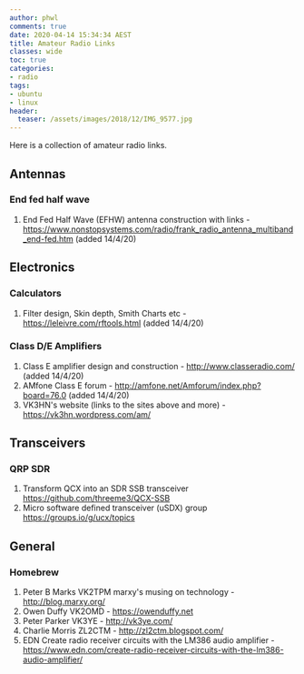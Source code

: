 ```yaml
---
author: phwl
comments: true
date: 2020-04-14 15:34:34 AEST
title: Amateur Radio Links
classes: wide
toc: true
categories:
- radio
tags:
- ubuntu
- linux
header:
  teaser: /assets/images/2018/12/IMG_9577.jpg
---
```


Here is a collection of amateur radio links.

<!-- more -->

## Antennas
### End fed half wave
1. End Fed Half Wave (EFHW) antenna construction with links - <https://www.nonstopsystems.com/radio/frank_radio_antenna_multiband_end-fed.htm> (added 14/4/20)

## Electronics
### Calculators
1. Filter design, Skin depth, Smith Charts etc - <https://leleivre.com/rftools.html> (added 14/4/20)

### Class D/E Amplifiers
1. Class E amplifier design and construction - <http://www.classeradio.com/> (added 14/4/20)
1. AMfone Class E forum - <http://amfone.net/Amforum/index.php?board=76.0> (added 14/4/20)
1. VK3HN's website (links to the sites above and more) - <https://vk3hn.wordpress.com/am/>


## Transceivers
### QRP SDR
1. Transform QCX into an SDR SSB transceiver <https://github.com/threeme3/QCX-SSB>
1. Micro software defined transceiver (uSDX) group <https://groups.io/g/ucx/topics>

## General
### Homebrew 
1. Peter B Marks VK2TPM marxy's musing on technology - <http://blog.marxy.org/>
1. Owen Duffy VK2OMD - <https://owenduffy.net>
1. Peter Parker VK3YE - <http://vk3ye.com/>
1. Charlie Morris ZL2CTM - <http://zl2ctm.blogspot.com/>
1. EDN Create radio receiver circuits with the LM386 audio amplifier - <https://www.edn.com/create-radio-receiver-circuits-with-the-lm386-audio-amplifier/>
